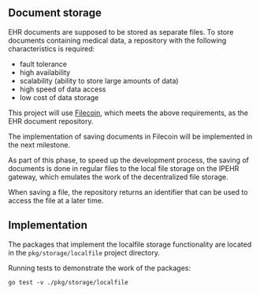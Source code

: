 ## Document storage

EHR documents are supposed to be stored as separate files.
To store documents containing medical data, a repository with the following characteristics is required:

- fault tolerance
- high availability
- scalability (ability to store large amounts of data)
- high speed of data access
- low cost of data storage

This project will use [Filecoin](https://filecoin.io), which meets the above requirements, as the EHR document repository.

The implementation of saving documents in Filecoin will be implemented in the next milestone.

As part of this phase, to speed up the development process, the saving of documents is done in regular files to the local file storage on the IPEHR gateway, which emulates the work of the decentralized file storage.

When saving a file, the repository returns an identifier that can be used to access the file at a later time.

## Implementation

The packages that implement the localfile storage functionality are located in the `pkg/storage/localfile` project directory.

Running tests to demonstrate the work of the packages:

```
go test -v ./pkg/storage/localfile
```